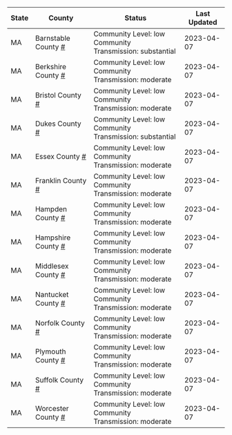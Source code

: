 State | County | Status | Last Updated
--- | --- | --- | --- 
MA | Barnstable County <a href="#barnstable_county">#</a> | <a name="barnstable_county"></a>Community Level: low<br/>Community Transmission: substantial | 2023-04-07
MA | Berkshire County <a href="#berkshire_county">#</a> | <a name="berkshire_county"></a>Community Level: low<br/>Community Transmission: moderate | 2023-04-07
MA | Bristol County <a href="#bristol_county">#</a> | <a name="bristol_county"></a>Community Level: low<br/>Community Transmission: moderate | 2023-04-07
MA | Dukes County <a href="#dukes_county">#</a> | <a name="dukes_county"></a>Community Level: low<br/>Community Transmission: substantial | 2023-04-07
MA | Essex County <a href="#essex_county">#</a> | <a name="essex_county"></a>Community Level: low<br/>Community Transmission: moderate | 2023-04-07
MA | Franklin County <a href="#franklin_county">#</a> | <a name="franklin_county"></a>Community Level: low<br/>Community Transmission: moderate | 2023-04-07
MA | Hampden County <a href="#hampden_county">#</a> | <a name="hampden_county"></a>Community Level: low<br/>Community Transmission: moderate | 2023-04-07
MA | Hampshire County <a href="#hampshire_county">#</a> | <a name="hampshire_county"></a>Community Level: low<br/>Community Transmission: moderate | 2023-04-07
MA | Middlesex County <a href="#middlesex_county">#</a> | <a name="middlesex_county"></a>Community Level: low<br/>Community Transmission: moderate | 2023-04-07
MA | Nantucket County <a href="#nantucket_county">#</a> | <a name="nantucket_county"></a>Community Level: low<br/>Community Transmission: moderate | 2023-04-07
MA | Norfolk County <a href="#norfolk_county">#</a> | <a name="norfolk_county"></a>Community Level: low<br/>Community Transmission: moderate | 2023-04-07
MA | Plymouth County <a href="#plymouth_county">#</a> | <a name="plymouth_county"></a>Community Level: low<br/>Community Transmission: moderate | 2023-04-07
MA | Suffolk County <a href="#suffolk_county">#</a> | <a name="suffolk_county"></a>Community Level: low<br/>Community Transmission: moderate | 2023-04-07
MA | Worcester County <a href="#worcester_county">#</a> | <a name="worcester_county"></a>Community Level: low<br/>Community Transmission: moderate | 2023-04-07
